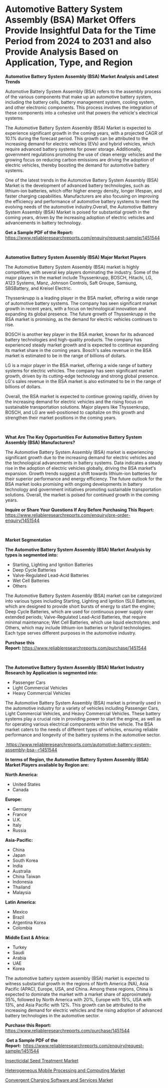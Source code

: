 <p><h1>Automotive Battery System Assembly (BSA) Market Offers Provide Insightful Data for the Time Period from 2024 to 2031 and also Provide Analysis Based on Application, Type, and Region</h1></p><p><strong>Automotive Battery System Assembly (BSA) Market Analysis and Latest Trends</strong></p>
<p><p>Automotive Battery System Assembly (BSA) refers to the assembly process of the various components that make up an automotive battery system, including the battery cells, battery management system, cooling system, and other electronic components. This process involves the integration of these components into a cohesive unit that powers the vehicle's electrical systems.</p><p>The Automotive Battery System Assembly (BSA) Market is expected to experience significant growth in the coming years, with a projected CAGR of 10.1% during the forecast period. This growth can be attributed to the increasing demand for electric vehicles (EVs) and hybrid vehicles, which require advanced battery systems for power storage. Additionally, government regulations promoting the use of clean energy vehicles and the growing focus on reducing carbon emissions are driving the adoption of electric vehicles, thereby boosting the demand for automotive battery systems.</p><p>One of the latest trends in the Automotive Battery System Assembly (BSA) Market is the development of advanced battery technologies, such as lithium-ion batteries, which offer higher energy density, longer lifespan, and faster charging capabilities. Manufacturers are also focusing on improving the efficiency and performance of automotive battery systems to meet the evolving needs of the automotive industry.Overall, the Automotive Battery System Assembly (BSA) Market is poised for substantial growth in the coming years, driven by the increasing adoption of electric vehicles and advancements in battery technology.</p></p>
<p><strong>Get a Sample PDF of the Report:&nbsp;</strong> <a href="https://www.reliableresearchreports.com/enquiry/request-sample/1451544">https://www.reliableresearchreports.com/enquiry/request-sample/1451544</a></p>
<p>&nbsp;</p>
<p><strong>Automotive Battery System Assembly (BSA) Major Market Players</strong></p>
<p><p>The Automotive Battery System Assembly (BSA) market is highly competitive, with several key players dominating the industry. Some of the major players in the market include Thyssenkrupp, BOSCH, Hitachi, LG, A123 Systems, Manz, Johnson Controls, Saft Groupe, Samsung, SBSBattery, and Kreisel Electric.</p><p>Thyssenkrupp is a leading player in the BSA market, offering a wide range of automotive battery systems. The company has seen significant market growth in recent years, with a focus on technological innovation and expanding its global presence. The future growth of Thyssenkrupp in the BSA market is promising, as the demand for electric vehicles continues to rise.</p><p>BOSCH is another key player in the BSA market, known for its advanced battery technologies and high-quality products. The company has experienced steady market growth and is expected to continue expanding its market share in the coming years. Bosch's sales revenue in the BSA market is estimated to be in the range of billions of dollars.</p><p>LG is a major player in the BSA market, offering a wide range of battery systems for electric vehicles. The company has seen significant market growth, driven by its cutting-edge technology and strong global presence. LG's sales revenue in the BSA market is also estimated to be in the range of billions of dollars.</p><p>Overall, the BSA market is expected to continue growing rapidly, driven by the increasing demand for electric vehicles and the rising focus on sustainable transportation solutions. Major players like Thyssenkrupp, BOSCH, and LG are well-positioned to capitalize on this growth and strengthen their market positions in the coming years.</p></p>
<p>&nbsp;</p>
<p><strong>What Are The Key Opportunities For Automotive Battery System Assembly (BSA) Manufacturers?</strong></p>
<p><p>The Automotive Battery System Assembly (BSA) market is experiencing significant growth due to the increasing demand for electric vehicles and the technological advancements in battery systems. Data indicates a steady rise in the adoption of electric vehicles globally, driving the BSA market's expansion. Growth trends suggest a shift towards lithium-ion batteries for their superior performance and energy efficiency. The future outlook for the BSA market looks promising with ongoing developments in battery technology and government initiatives promoting sustainable transportation solutions. Overall, the market is poised for continued growth in the coming years.</p></p>
<p><strong>Inquire or Share Your Questions If Any Before Purchasing This Report:</strong> <a href="https://www.reliableresearchreports.com/enquiry/pre-order-enquiry/1451544">https://www.reliableresearchreports.com/enquiry/pre-order-enquiry/1451544</a></p>
<p>&nbsp;</p>
<p><strong>Market Segmentation</strong></p>
<p><strong>The Automotive Battery System Assembly (BSA) Market Analysis by types is segmented into:</strong></p>
<p><ul><li>Starting, Lighting and Ignition Batteries</li><li>Deep Cycle Batteries</li><li>Valve-Regulated Lead-Acid Batteries</li><li>Wet Cell Batteries</li><li>Others</li></ul></p>
<p><p>The Automotive Battery System Assembly (BSA) market can be categorized into various types including Starting, Lighting and Ignition (SLI) Batteries, which are designed to provide short bursts of energy to start the engine; Deep Cycle Batteries, which are used for continuous power supply over extended periods; Valve-Regulated Lead-Acid Batteries, that require minimal maintenance; Wet Cell Batteries, which use liquid electrolytes; and Others, which may include lithium-ion batteries or hybrid technologies. Each type serves different purposes in the automotive industry.</p></p>
<p><strong>Purchase this Report:&nbsp;</strong><a href="https://www.reliableresearchreports.com/purchase/1451544">https://www.reliableresearchreports.com/purchase/1451544</a></p>
<p>&nbsp;</p>
<p><strong>The Automotive Battery System Assembly (BSA) Market Industry Research by Application is segmented into:</strong></p>
<p><ul><li>Passenger Cars</li><li>Light Commercial Vehicles</li><li>Heavy Commercial Vehicles</li></ul></p>
<p><p>The Automotive Battery System Assembly (BSA) market is primarily used in the automotive industry for a variety of vehicles including Passenger Cars, Light Commercial Vehicles, and Heavy Commercial Vehicles. These battery systems play a crucial role in providing power to start the engine, as well as for operating various electrical components within the vehicle. The BSA market caters to the needs of different types of vehicles, ensuring reliable performance and longevity of the battery systems in the automotive sector.</p></p>
<p><a href="https://www.reliableresearchreports.com/automotive-battery-system-assembly-bsa--r1451544">&nbsp;https://www.reliableresearchreports.com/automotive-battery-system-assembly-bsa--r1451544</a></p>
<p><strong>In terms of Region, the Automotive Battery System Assembly (BSA) Market Players available by Region are:</strong></p>
<p>
    <p> <strong> North America: </strong>
        <ul>
            <li>United States</li>
            <li>Canada</li>
        </ul>
        </p> 
    <p> <strong> Europe: </strong>
        <ul>
            <li>Germany</li>
            <li>France</li>
            <li>U.K.</li>
            <li>Italy</li>
            <li>Russia</li>
        </ul>
        </p> 
    <p> <strong> Asia-Pacific: </strong>
        <ul>
            <li>China</li>
            <li>Japan</li>
            <li>South Korea</li>
            <li>India</li>
            <li>Australia</li>
            <li>China Taiwan</li>
            <li>Indonesia</li>
            <li>Thailand</li>
            <li>Malaysia</li>
        </ul>
        </p> 
    <p> <strong> Latin America: </strong>
        <ul>
            <li>Mexico</li>
            <li>Brazil</li>
            <li>Argentina Korea</li>
            <li>Colombia</li>
        </ul>
        </p> 
    <p> <strong> Middle East & Africa: </strong>
        <ul>
            <li>Turkey</li>
            <li>Saudi</li>
            <li>Arabia</li>
            <li>UAE</li>
            <li>Korea</li>
        </ul>
    </p>
    </p>
<p><p>The automotive battery system assembly (BSA) market is expected to witness substantial growth in the regions of North America (NA), Asia Pacific (APAC), Europe, USA, and China. Among these regions, China is expected to dominate the market with a market share of approximately 35%, followed by North America with 20%, Europe with 15%, USA with 13%, and Asia Pacific with 12%. This growth can be attributed to the increasing demand for electric vehicles and the rising adoption of advanced battery technologies in the automotive sector.</p></p>
<p><strong>Purchase this Report: </strong><a href="https://www.reliableresearchreports.com/purchase/1451544">https://www.reliableresearchreports.com/purchase/1451544</a></p>
<p>&nbsp;<strong>Get a Sample PDF of the Report:&nbsp;&nbsp;</strong><a href="https://www.reliableresearchreports.com/enquiry/request-sample/1451544">https://www.reliableresearchreports.com/enquiry/request-sample/1451544</a></p>
<p><strong></strong></p>
<p><p><a href="https://github.com/kufem1/Market-Research-Report-List-3/blob/main/insecticidal-seed-treatment-market.md">Insecticidal Seed Treatment Market</a></p><p><a href="https://github.com/kosella/Market-Research-Report-List-4/blob/main/heterogeneous-mobile-processing-and-computing-market.md">Heterogeneous Mobile Processing and Computing Market</a></p><p><a href="https://github.com/nathandecarvalho/Market-Research-Report-List-4/blob/main/convergent-charging-software-and-services-market.md">Convergent Charging Software and Services Market</a></p></p>